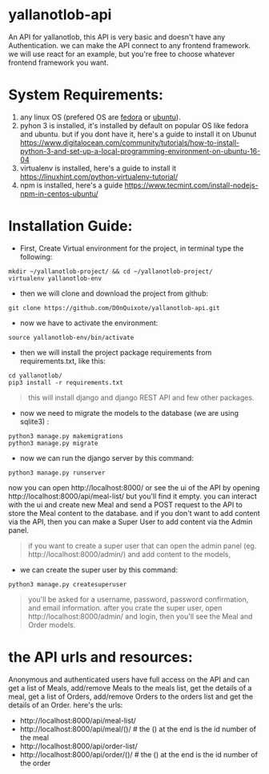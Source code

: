 # yallanotlob-api
An API for yallanotlob, this API is very basic and doesn't have any Authentication. we can make the API connect to any frontend framework. we will use react for an example, but you're free to choose whatever frontend framework you want.

# System Requirements:
1. any linux OS (prefered OS are [fedora](https://getfedora.org/) or [ubuntu](https://www.ubuntu.com/download)).
2. pyhon 3 is installed, it's installed by default on popular OS like fedora and ubuntu. but if you dont have it, here's a guide to install it on Ubunut https://www.digitalocean.com/community/tutorials/how-to-install-python-3-and-set-up-a-local-programming-environment-on-ubuntu-16-04 
3. virtualenv is installed, here's a guide to install it https://linuxhint.com/python-virtualenv-tutorial/
4. npm is installed, here's a guide https://www.tecmint.com/install-nodejs-npm-in-centos-ubuntu/

# Installation Guide:
- First, Create Virtual environment for the project, in terminal type the following:
```
mkdir ~/yallanotlob-project/ && cd ~/yallanotlob-project/
virtualenv yallanotlob-env
```
- then we will clone and download the project from github:
```
git clone https://github.com/D0nQuixote/yallanotlob-api.git
```
- now we have to activate the environment:
```
source yallanotlob-env/bin/activate
```
- then we will install the project package requirements from requirements.txt, like this:
```
cd yallanotlob/
pip3 install -r requirements.txt
```
> this will install django and django REST API and few other packages.
- now we need to migrate the models to the database (we are using sqlite3) :
```
python3 manage.py makemigrations
python3 manage.py migrate
```
- now we can run the django server by this command:
```
python3 manage.py runserver
```
now you can open http://localhost:8000/ or see the ui of the API by opening http://localhost:8000/api/meal-list/ but you'll find it empty. you can interact with the ui and create new Meal and send a POST request to the API to store the Meal content to the database. and if you don't want to add content via the API, then you can make a Super User to add content via the Admin panel.
> if you want to create a super user that can open the admin panel (eg. http://localhost:8000/admin/) and add content to the models,
- we can create the super user by this command:
```
python3 manage.py createsuperuser
```
> you'll be asked for a username, password, password confirmation, and email information. after you crate the super user, open http://localhost:8000/admin/ and login, then you'll see the Meal and Order models.

# the API urls and resources:
Anonymous and authenticated users have full access on the API and can get a list of Meals, add/remove Meals to the meals list, get the details of a meal, get a list of Orders, add/remove Orders to the orders list and get the details of an Order.
here's the urls:
- http://localhost:8000/api/meal-list/
- http://localhost:8000/api/meal/(<pk>)/   # the (<pk>) at the end is the id number of the meal
- http://localhost:8000/api/order-list/
- http://localhost:8000/api/order/(<pk>)/  # the (<pk>) at the end is the id number of the order
